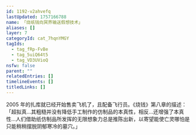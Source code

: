 ```yaml
---
id: 1192-v2ahvefq
lastUpdated: 1757166788
name: 「烧纸钱向冥界输送假想技术」
aliases: []
layer: 7
categoryId: cat_7hqnYMGY
tagIds:
  - tag_fRp-FvBe
  - tag_5uiQ64t5
  - tag_VD3UVioQ
nsfw: false
parent: ""
relatedEntries: []
timelineEvents: []
titledLinks: []
---
```


2005 年的扎库就已经开始售卖飞机了，且配备飞行员。《烧钱》第八章的描述：「超拟真…其粗糙并没有降低手工制作的仿制品的本真性，相反…还增强了本真性…人们借助纸仿制品所发挥的无限想象力总是推陈出新，以寄望能使亡灵哪怕是只能稍稍摆脱阴郁寒冷的墓穴。」